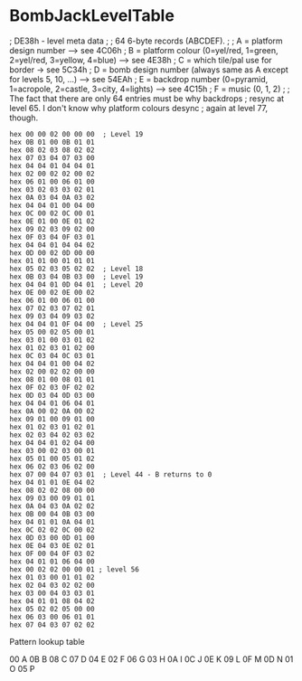 # BombJackLevelTable

; DE38h - level meta data
;
; 64 6-byte records (ABCDEF).
;
; A = platform design number --> see 4C06h
; B = platform colour (0=yel/red, 1=green, 2=yel/red, 3=yellow, 4=blue) --> see 4E38h
; C = which tile/pal use for border -> see 5C34h
; D = bomb design number (always same as A except for levels 5, 10, ...) --> see 54EAh
; E = backdrop number (0=pyramid, 1=acropole, 2=castle, 3=city, 4=lights) --> see 4C15h
; F = music (0, 1, 2)
;
; The fact that there are only 64 entries must be why backdrops
; resync at level 65. I don't know why platform colours desync
; again at level 77, though.

    hex 00 00 02 00 00 00  ; Level 19
    hex 0B 01 00 0B 01 01
    hex 08 02 03 08 02 02
    hex 07 03 04 07 03 00
    hex 04 04 01 04 04 01
    hex 02 00 02 02 00 02
    hex 06 01 00 06 01 00
    hex 03 02 03 03 02 01
    hex 0A 03 04 0A 03 02
    hex 04 04 01 00 04 00
    hex 0C 00 02 0C 00 01
    hex 0E 01 00 0E 01 02
    hex 09 02 03 09 02 00    
    hex 0F 03 04 0F 03 01
    hex 04 04 01 04 04 02
    hex 0D 00 02 0D 00 00
    hex 01 01 00 01 01 01
    hex 05 02 03 05 02 02  ; Level 18
    hex 0B 03 04 0B 03 00  ; Level 19
    hex 04 04 01 0D 04 01  ; Level 20
    hex 0E 00 02 0E 00 02
    hex 06 01 00 06 01 00
    hex 07 02 03 07 02 01
    hex 09 03 04 09 03 02
    hex 04 04 01 0F 04 00  ; Level 25
    hex 05 00 02 05 00 01
    hex 03 01 00 03 01 02
    hex 01 02 03 01 02 00
    hex 0C 03 04 0C 03 01
    hex 04 04 01 00 04 02
    hex 02 00 02 02 00 00
    hex 08 01 00 08 01 01
    hex 0F 02 03 0F 02 02
    hex 0D 03 04 0D 03 00
    hex 04 04 01 06 04 01
    hex 0A 00 02 0A 00 02
    hex 09 01 00 09 01 00
    hex 01 02 03 01 02 01
    hex 02 03 04 02 03 02
    hex 04 04 01 02 04 00
    hex 03 00 02 03 00 01
    hex 05 01 00 05 01 02 
    hex 06 02 03 06 02 00
    hex 07 00 04 07 03 01  ; Level 44 - B returns to 0
    hex 04 01 01 0E 04 02
    hex 08 02 02 08 00 00
    hex 09 03 00 09 01 01
    hex 0A 04 03 0A 02 02
    hex 0B 00 04 0B 03 00
    hex 04 01 01 0A 04 01
    hex 0C 02 02 0C 00 02
    hex 0D 03 00 0D 01 00
    hex 0E 04 03 0E 02 01
    hex 0F 00 04 0F 03 02
    hex 04 01 01 06 04 00
    hex 00 02 02 00 00 01 ; level 56
    hex 01 03 00 01 01 02
    hex 02 04 03 02 02 00
    hex 03 00 04 03 03 01
    hex 04 01 01 08 04 02
    hex 05 02 02 05 00 00
    hex 06 03 00 06 01 01
    hex 07 04 03 07 02 02


Pattern lookup table

00	A
0B	B
08	C
07	D
04	E
02	F
06	G
03	H
0A	I
0C	J
0E	K
09	L
0F	M
0D	N
01	O
05	P

